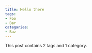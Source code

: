 ```yaml
---
title: Hello there
tags:
- Foo
- Bar
categories: 
- Baz
---
```


This post contains 2 tags and 1 category.
